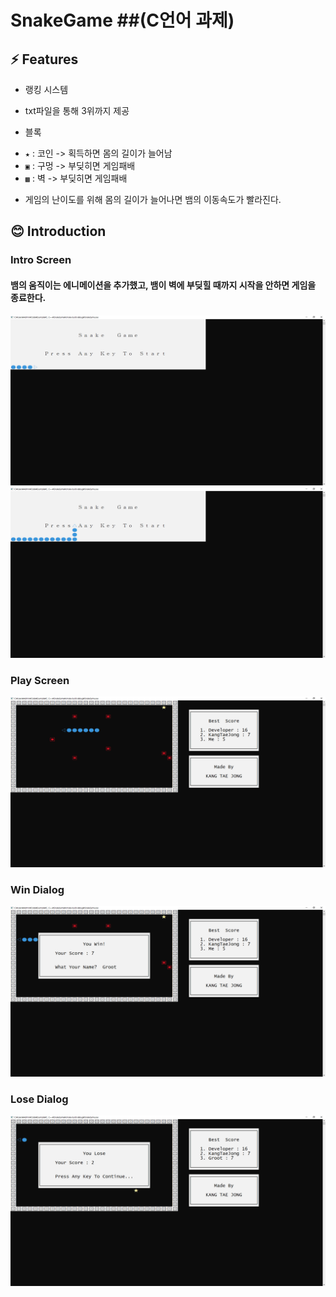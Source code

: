# SnakeGame ##(C언어 과제)

## ⚡ Features
* 랭킹 시스템
- txt파일을 통해 3위까지 제공

* 블록
- `★` : 코인 -> 획득하면 몸의 길이가 늘어남
- `▣` : 구멍 -> 부딪히면 게임패배
- `▩` : 벽   -> 부딪히면 게임패배

* 게임의 난이도를 위해 몸의 길이가 늘어나면 뱀의 이동속도가 빨라진다.

## 😊 Introduction
### Intro Screen
#### 뱀의 움직이는 에니메이션을 추가했고, 뱀이 벽에 부딪힐 때까지 시작을 안하면 게임을 종료한다.
![Intro Screen1](./readme/intro1.png)![Intro Screen2](./readme/intro2.png)

### Play Screen
![Play Screen](./readme/play.png)

### Win Dialog
![Win Dialog](./readme/win.png)

### Lose Dialog
![Lose Dialog](./readme/lose.png)
